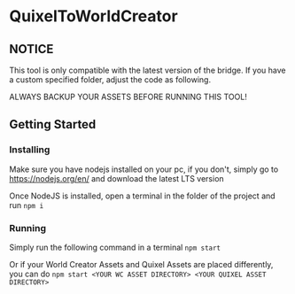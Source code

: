 # QuixelToWorldCreator

## NOTICE
This tool is only compatible with the latest version of the bridge. If you have a custom specified folder, adjust the code as following.

ALWAYS BACKUP YOUR ASSETS BEFORE RUNNING THIS TOOL!

## Getting Started

### Installing
Make sure you have nodejs installed on your pc, if you don't, simply go to https://nodejs.org/en/ and download the latest LTS version

Once NodeJS is installed, open a terminal in the folder of the project and run `npm i`

### Running

Simply run the following command in a terminal `npm start`

Or if your World Creator Assets and Quixel Assets are placed differently, you can do `npm start <YOUR WC ASSET DIRECTORY> <YOUR QUIXEL ASSET DIRECTORY> `
